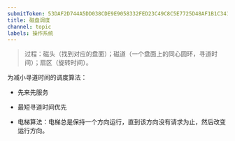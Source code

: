 ```yaml
---
submitToken: 53DAF2D744A5DD038CDE9E9058332FED23C49C8C5E7725D48AF1B1C341009002
title: 磁盘调度
channel: topic
labels: 操作系统
---
```


> 过程：磁头（找到对应的盘面）；磁道（一个盘面上的同心圆环，寻道时间）；扇区（旋转时间）。

为减小寻道时间的调度算法：

- 先来先服务

- 最短寻道时间优先

- 电梯算法：电梯总是保持一个方向运行，直到该方向没有请求为止，然后改变运行方向。
